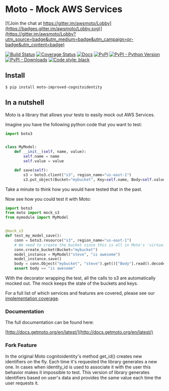 # Moto - Mock AWS Services

[![Join the chat at https://gitter.im/awsmoto/Lobby](https://badges.gitter.im/awsmoto/Lobby.svg)](https://gitter.im/awsmoto/Lobby?utm_source=badge&utm_medium=badge&utm_campaign=pr-badge&utm_content=badge)

[![Build Status](https://github.com/getmoto/moto/workflows/TestNDeploy/badge.svg)](https://github.com/getmoto/moto/actions)
[![Coverage Status](https://codecov.io/gh/getmoto/moto/branch/master/graph/badge.svg)](https://codecov.io/gh/getmoto/moto)
[![Docs](https://readthedocs.org/projects/pip/badge/?version=stable)](http://docs.getmoto.org)
[![PyPI](https://img.shields.io/pypi/v/moto.svg)](https://pypi.org/project/moto/)
[![PyPI - Python Version](https://img.shields.io/pypi/pyversions/moto.svg)](#)
[![PyPI - Downloads](https://img.shields.io/pypi/dw/moto.svg)](https://pypistats.org/packages/moto)
[![Code style: black](https://img.shields.io/badge/code%20style-black-000000.svg)](https://github.com/psf/black)


## Install

```console
$ pip install moto-improved-cognitoidentity
```

## In a nutshell


Moto is a library that allows your tests to easily mock out AWS Services.

Imagine you have the following python code that you want to test:

```python
import boto3


class MyModel:
    def __init__(self, name, value):
        self.name = name
        self.value = value

    def save(self):
        s3 = boto3.client("s3", region_name="us-east-1")
        s3.put_object(Bucket="mybucket", Key=self.name, Body=self.value)
```

Take a minute to think how you would have tested that in the past.

Now see how you could test it with Moto:

```python
import boto3
from moto import mock_s3
from mymodule import MyModel


@mock_s3
def test_my_model_save():
    conn = boto3.resource("s3", region_name="us-east-1")
    # We need to create the bucket since this is all in Moto's 'virtual' AWS account
    conn.create_bucket(Bucket="mybucket")
    model_instance = MyModel("steve", "is awesome")
    model_instance.save()
    body = conn.Object("mybucket", "steve").get()["Body"].read().decode("utf-8")
    assert body == "is awesome"
```

With the decorator wrapping the test, all the calls to s3 are automatically mocked out. The mock keeps the state of the buckets and keys.

For a full list of which services and features are covered, please see our [implementation coverage](https://github.com/getmoto/moto/blob/master/IMPLEMENTATION_COVERAGE.md).


### Documentation
The full documentation can be found here:

[http://docs.getmoto.org/en/latest/](http://docs.getmoto.org/en/latest/)


### Fork Feature
In the original Moto cognitoidentity's method get_id() creates new identifiers on the fly. Each time it's requested the library generates a
new one. In cases when identity_id is used to associate it with the user this behavior makes it impossible to test. This version of library generates identifiers based on user's data and provides the same value each time the user requests it.

